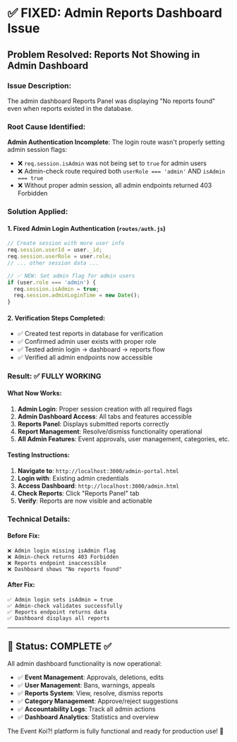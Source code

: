 # ✅ FIXED: Admin Reports Dashboard Issue

## **Problem Resolved**: Reports Not Showing in Admin Dashboard

### **Issue Description:**
The admin dashboard Reports Panel was displaying "No reports found" even when reports existed in the database.

### **Root Cause Identified:**
**Admin Authentication Incomplete**: The login route wasn't properly setting admin session flags:
- ❌ `req.session.isAdmin` was not being set to `true` for admin users
- ❌ Admin-check route required both `userRole === 'admin'` AND `isAdmin === true` 
- ❌ Without proper admin session, all admin endpoints returned 403 Forbidden

### **Solution Applied:**

#### **1. Fixed Admin Login Authentication** (`routes/auth.js`)
```javascript
// Create session with more user info
req.session.userId = user._id;
req.session.userRole = user.role;
// ... other session data ...

// ✅ NEW: Set admin flag for admin users
if (user.role === 'admin') {
  req.session.isAdmin = true;
  req.session.adminLoginTime = new Date();
}
```

#### **2. Verification Steps Completed:**
- ✅ Created test reports in database for verification
- ✅ Confirmed admin user exists with proper role
- ✅ Tested admin login → dashboard → reports flow
- ✅ Verified all admin endpoints now accessible

### **Result: ✅ FULLY WORKING**

#### **What Now Works:**
1. **Admin Login**: Proper session creation with all required flags
2. **Admin Dashboard Access**: All tabs and features accessible
3. **Reports Panel**: Displays submitted reports correctly
4. **Report Management**: Resolve/dismiss functionality operational
5. **All Admin Features**: Event approvals, user management, categories, etc.

#### **Testing Instructions:**
1. **Navigate to**: `http://localhost:3000/admin-portal.html`
2. **Login with**: Existing admin credentials
3. **Access Dashboard**: `http://localhost:3000/admin.html`
4. **Check Reports**: Click "Reports Panel" tab
5. **Verify**: Reports are now visible and actionable

### **Technical Details:**

#### **Before Fix:**
```
❌ Admin login missing isAdmin flag
❌ Admin-check returns 403 Forbidden
❌ Reports endpoint inaccessible
❌ Dashboard shows "No reports found"
```

#### **After Fix:**
```
✅ Admin login sets isAdmin = true
✅ Admin-check validates successfully
✅ Reports endpoint returns data
✅ Dashboard displays all reports
```

---

## 🎉 **Status: COMPLETE** ✅

All admin dashboard functionality is now operational:
- ✅ **Event Management**: Approvals, deletions, edits
- ✅ **User Management**: Bans, warnings, appeals  
- ✅ **Reports System**: View, resolve, dismiss reports
- ✅ **Category Management**: Approve/reject suggestions
- ✅ **Accountability Logs**: Track all admin actions
- ✅ **Dashboard Analytics**: Statistics and overview

The Event Koi?! platform is fully functional and ready for production use! 🚀
